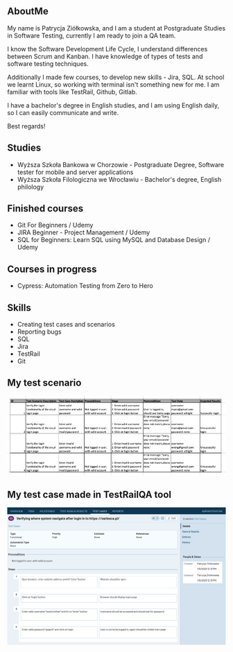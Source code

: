 ## AboutMe

My name is Patrycja Ziółkowska, and I am a student at Postgraduate Studies in Software Testing, currently I am ready to join a QA team. 
 
I know the Software Development Life Cycle, I understand differences between Scrum and Kanban. 
I have knowledge of types of tests and software testing techniques. 

Additionally I made few courses, to develop new skills - Jira, SQL. At school we learnt Linux, so working with terminal isn't something new for me. I am familiar with tools like TestRail, Github, Gitlab.

I have a bachelor's degree in English studies, and I am using English daily, so I can easily communicate and write.

Best regards!
	
## Studies

* Wyższa Szkoła Bankowa w Chorzowie - Postgraduate Degree, Software tester for mobile and server applications
* Wyższa Szkoła Filologiczna we Wrocławiu - Bachelor's degree, English philology

## Finished courses

* Git For Beginners / Udemy
* JIRA Beginner - Project Management / Udemy
* SQL for Beginners: Learn SQL using MySQL and Database Design / Udemy

## Courses in progress

* Cypress: Automation Testing from Zero to Hero

## Skills

* Creating test cases and scenarios
* Reporting bugs
* SQL
* Jira
* TestRail
* Git

## My test scenario

![Algorithm schema](Images/TestCase1.png)

## My test case made in TestRailQA tool

![Algorithm schema](Images/TestRailQA.png)

